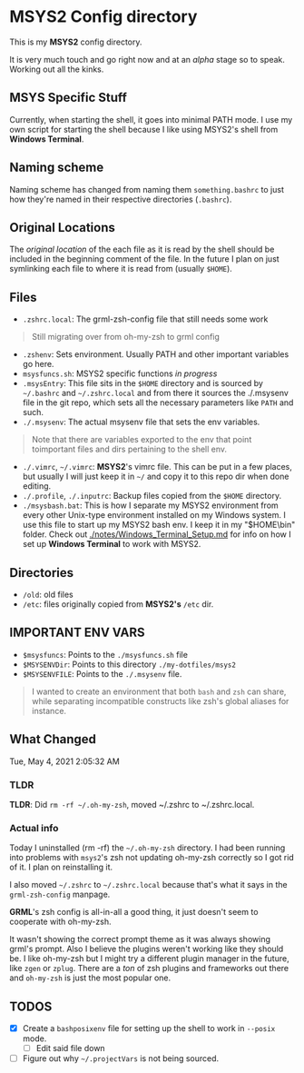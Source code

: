 # MSYS2 Config directory

This is my **MSYS2** config directory.

It is very much touch and go right now and at an _alpha_ stage so to speak.  Working out all the kinks.

## MSYS Specific Stuff

Currently, when starting the shell, it goes into minimal PATH mode.  I use my own script for starting the shell because I like using MSYS2's shell from **Windows Terminal**.

## Naming scheme
Naming scheme has changed from naming them `something.bashrc` to just how they're named in
their respective directories (`.bashrc`).

## Original Locations
The _original location_ of the each file as it is read by the shell should be included
in the beginning comment of the file.
In the future I plan on just symlinking each file to where it is read from (usually `$HOME`).

## Files

- `.zshrc.local`: The grml-zsh-config file that still needs some work
> Still migrating over from oh-my-zsh to grml config
- `.zshenv`: Sets environment.  Usually PATH and other important variables go here.
- `msysfuncs.sh`: MSYS2 specific functions _in progress_
- `.msysEntry`: This file sits in the `$HOME` directory and is sourced by `~/.bashrc` and `~/.zshrc.local` and from there it sources the ./.msysenv file in the git repo, which sets all the necessary parameters like `PATH` and such.
- `./.msysenv`: The actual msysenv file that sets the env variables.
> Note that there are variables exported to the env that point toimportant files and dirs pertaining to the shell env.
- `./.vimrc`, `~/.vimrc`: **MSYS2**'s vimrc file.  This can be put in a few places, but usually I will 
  just keep it in `~/` and copy it to this repo dir when done editing.
- `./.profile`, `./.inputrc`: Backup files copied from the `$HOME` directory.
- `./msysbash.bat`: This is how I separate my MSYS2 environment from every other Unix-type environment installed on my Windows system.
  I use this file to start up my MSYS2 bash env.
  I keep it in my "$HOME\bin" folder.  Check out [./notes/Windows_Terminal_Setup.md](./notes/Windows_Terminal_Setup.md) for info on how I set up **Windows Terminal** to work with MSYS2.

## Directories

- `/old`: old files
- `/etc`: files originally copied from **MSYS2's** `/etc` dir.

## IMPORTANT ENV VARS

- `$msysfuncs`: Points to the `./msysfuncs.sh` file
- `$MSYSENVDir`: Points to this directory `./my-dotfiles/msys2`
- `$MSYSENVFILE`: Points to the `./.msysenv` file.
> I wanted to create an environment that both `bash` and `zsh` can share, while separating incompatible constructs like zsh's global aliases for instance.

## What Changed

Tue, May  4, 2021  2:05:32 AM

### TLDR

__TLDR__: Did `rm -rf ~/.oh-my-zsh`, moved ~/.zshrc to ~/.zshrc.local.

### Actual info

Today I uninstalled (rm -rf) the `~/.oh-my-zsh` directory.  I had been running into problems with `msys2`'s zsh not 
updating oh-my-zsh correctly so I got rid of it.  I plan on reinstalling it.

I also moved `~/.zshrc` to `~/.zshrc.local` because that's what it says in the `grml-zsh-config` manpage.

**GRML**'s zsh config is all-in-all a good thing, it just doesn't seem to cooperate with oh-my-zsh.

It wasn't showing the correct prompt theme as it was always showing grml's prompt.
Also I believe the plugins weren't working like they should be.
I like oh-my-zsh but I might try a different plugin manager in the future, like `zgen` or `zplug`.
There are a _ton_ of zsh plugins and frameworks out there and `oh-my-zsh` is just the most popular one.


## TODOS

- [x] Create a `bashposixenv` file for setting up the shell to work in `--posix` mode.
  - [ ] Edit said file down

- [ ] Figure out why `~/.projectVars` is not being sourced.
